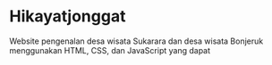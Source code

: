 # Hikayatjonggat
Website pengenalan desa wisata Sukarara dan desa wisata Bonjeruk menggunakan HTML, CSS, dan JavaScript yang dapat 
